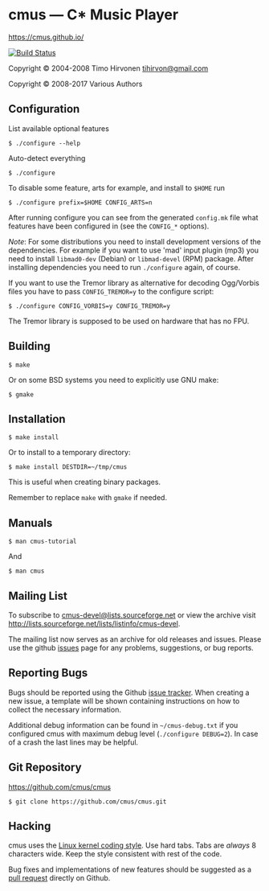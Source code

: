cmus — C\* Music Player
=======================

https://cmus.github.io/

[![Build Status](https://travis-ci.org/cmus/cmus.svg?branch=master)](https://travis-ci.org/cmus/cmus)

Copyright © 2004-2008 Timo Hirvonen <tihirvon@gmail.com>

Copyright © 2008-2017 Various Authors


Configuration
-------------

List available optional features

    $ ./configure --help

Auto-detect everything

    $ ./configure

To disable some feature, arts for example, and install to `$HOME` run

    $ ./configure prefix=$HOME CONFIG_ARTS=n

After running configure you can see from the generated `config.mk` file
what features have been configured in (see the `CONFIG_*` options).

*Note*: For some distributions you need to install development versions
of the dependencies.  For example if you want to use 'mad' input plugin
(mp3) you need to install `libmad0-dev` (Debian) or `libmad-devel` (RPM)
package. After installing dependencies you need to run `./configure`
again, of course.

If you want to use the Tremor library as alternative for decoding
Ogg/Vorbis files you have to pass `CONFIG_TREMOR=y` to the configure
script:

    $ ./configure CONFIG_VORBIS=y CONFIG_TREMOR=y

The Tremor library is supposed to be used on hardware that has no FPU.


Building
--------

    $ make

Or on some BSD systems you need to explicitly use GNU make:

    $ gmake


Installation
------------

    $ make install

Or to install to a temporary directory:

    $ make install DESTDIR=~/tmp/cmus

This is useful when creating binary packages.

Remember to replace `make` with `gmake` if needed.


Manuals
-------

    $ man cmus-tutorial

And

    $ man cmus


Mailing List
------------

To subscribe to cmus-devel@lists.sourceforge.net or view the archive visit
http://lists.sourceforge.net/lists/listinfo/cmus-devel.

The mailing list now serves as an archive for old releases and issues.
Please use the github [issues](https://github.com/cmus/cmus/issues)
page for any problems, suggestions, or bug reports.


Reporting Bugs
--------------

Bugs should be reported using the Github [issue tracker](https://github.com/cmus/cmus/issues).
When creating a new issue, a template will be shown containing instructions on how to collect
the necessary information.

Additional debug information can be found in `~/cmus-debug.txt` if you configured cmus with
maximum debug level (`./configure DEBUG=2`). In case of a crash the last lines may be helpful.


Git Repository
--------------

https://github.com/cmus/cmus

    $ git clone https://github.com/cmus/cmus.git


Hacking
-------

cmus uses the [Linux kernel coding style](https://www.kernel.org/doc/html/latest/process/coding-style.html).
Use hard tabs.  Tabs are _always_ 8 characters wide.  Keep the style consistent with rest of the
code.

Bug fixes and implementations of new features should be suggested as a
[pull request](https://github.com/cmus/cmus/pulls) directly on Github.

